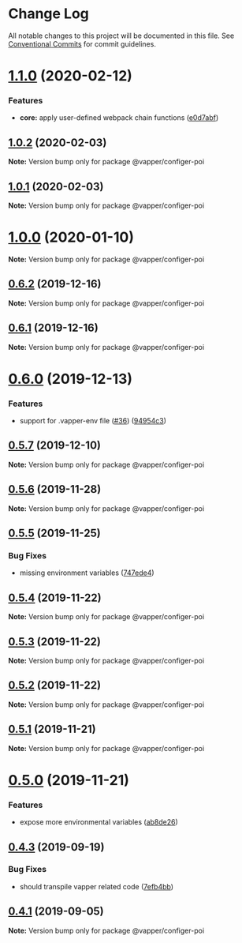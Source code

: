 # Change Log

All notable changes to this project will be documented in this file.
See [Conventional Commits](https://conventionalcommits.org) for commit guidelines.

# [1.1.0](https://github.com/vapperjs/vapper/compare/@vapper/configer-poi@1.0.2...@vapper/configer-poi@1.1.0) (2020-02-12)


### Features

* **core:** apply user-defined webpack chain functions ([e0d7abf](https://github.com/vapperjs/vapper/commit/e0d7abf))





## [1.0.2](https://github.com/vapperjs/vapper/compare/@vapper/configer-poi@1.0.1...@vapper/configer-poi@1.0.2) (2020-02-03)

**Note:** Version bump only for package @vapper/configer-poi





## [1.0.1](https://github.com/vapperjs/vapper/compare/@vapper/configer-poi@1.0.0...@vapper/configer-poi@1.0.1) (2020-02-03)

**Note:** Version bump only for package @vapper/configer-poi





# [1.0.0](https://github.com/vapperjs/vapper/compare/@vapper/configer-poi@0.6.2...@vapper/configer-poi@1.0.0) (2020-01-10)

**Note:** Version bump only for package @vapper/configer-poi





## [0.6.2](https://github.com/vapperjs/vapper/compare/@vapper/configer-poi@0.6.1...@vapper/configer-poi@0.6.2) (2019-12-16)

**Note:** Version bump only for package @vapper/configer-poi





## [0.6.1](https://github.com/vapperjs/vapper/compare/@vapper/configer-poi@0.6.0...@vapper/configer-poi@0.6.1) (2019-12-16)

**Note:** Version bump only for package @vapper/configer-poi





# [0.6.0](https://github.com/vapperjs/vapper/compare/@vapper/configer-poi@0.5.7...@vapper/configer-poi@0.6.0) (2019-12-13)


### Features

* support for .vapper-env file ([#36](https://github.com/vapperjs/vapper/issues/36)) ([94954c3](https://github.com/vapperjs/vapper/commit/94954c3))





## [0.5.7](https://github.com/vapperjs/vapper/compare/@vapper/configer-poi@0.5.6...@vapper/configer-poi@0.5.7) (2019-12-10)

**Note:** Version bump only for package @vapper/configer-poi





## [0.5.6](https://github.com/vapperjs/vapper/compare/@vapper/configer-poi@0.5.5...@vapper/configer-poi@0.5.6) (2019-11-28)

**Note:** Version bump only for package @vapper/configer-poi





## [0.5.5](https://github.com/vapperjs/vapper/compare/@vapper/configer-poi@0.5.4...@vapper/configer-poi@0.5.5) (2019-11-25)


### Bug Fixes

* missing environment variables ([747ede4](https://github.com/vapperjs/vapper/commit/747ede4))





## [0.5.4](https://github.com/vapperjs/vapper/compare/@vapper/configer-poi@0.5.3...@vapper/configer-poi@0.5.4) (2019-11-22)

**Note:** Version bump only for package @vapper/configer-poi





## [0.5.3](https://github.com/vapperjs/vapper/compare/@vapper/configer-poi@0.5.2...@vapper/configer-poi@0.5.3) (2019-11-22)

**Note:** Version bump only for package @vapper/configer-poi





## [0.5.2](https://github.com/vapperjs/vapper/compare/@vapper/configer-poi@0.5.1...@vapper/configer-poi@0.5.2) (2019-11-22)

**Note:** Version bump only for package @vapper/configer-poi





## [0.5.1](https://github.com/vapperjs/vapper/compare/@vapper/configer-poi@0.5.0...@vapper/configer-poi@0.5.1) (2019-11-21)

**Note:** Version bump only for package @vapper/configer-poi





# [0.5.0](https://github.com/vapperjs/vapper/compare/@vapper/configer-poi@0.4.3...@vapper/configer-poi@0.5.0) (2019-11-21)


### Features

* expose more environmental variables ([ab8de26](https://github.com/vapperjs/vapper/commit/ab8de26))





## [0.4.3](https://github.com/vapperjs/vapper/compare/@vapper/configer-poi@0.4.2...@vapper/configer-poi@0.4.3) (2019-09-19)


### Bug Fixes

* should transpile vapper related code ([7efb4bb](https://github.com/vapperjs/vapper/commit/7efb4bb))





## [0.4.1](https://github.com/vapperjs/vapper/compare/@vapper/configer-poi@0.4.0...@vapper/configer-poi@0.4.1) (2019-09-05)

**Note:** Version bump only for package @vapper/configer-poi
